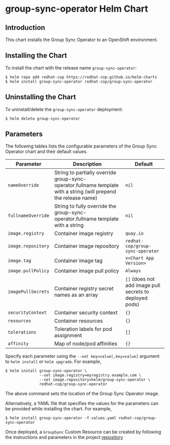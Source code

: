 # group-sync-operator Helm Chart


## Introduction

This chart installs the Group Sync Operator to an OpenShift environment.

## Installing the Chart

To install the chart with the release name `group-sync-operator`:

```console
$ helm repo add redhat-cop https://redhat-cop.github.io/helm-charts
$ helm install group-sync-operator redhat-cop/group-sync-operator
```

## Uninstalling the Chart

To uninstall/delete the `group-sync-operator` deployment:

```console
$ helm delete group-sync-operator
```

## Parameters

The following tables lists the configurable parameters of the Group Sync Operator chart and their default values.

| Parameter                                      | Description                                                                                                                                                                                                                    | Default                                                      |
|------------------------------------------------|--------------------------------------------------------------------------------------------------------------------------------------------------------------------------------------------------------------------------------|--------------------------------------------------------------|
| `nameOverride`                                 | String to partially override group-sync-operator.fullname template with a string (will prepend the release name)                                                                                                                           | `nil`                                                        |
| `fullnameOverride`                             | String to fully override the group-sync-operator.fullname template with a string                                                                                                                                                               | `nil`                                                        |
| `image.registry`                         | Container image registry                                                                                                                                                                                                   | `quay.io`                                                        |
| `image.repository`                         | Container image repository                                                                                                                                                                                                   | `redhat-cop/group-sync-operator`                                                        |
| `image.tag`                         | Container image tag                                                                                                                                                                                                   | `v<Chart App Version>`                                                        |
| `image.pullPolicy`                             | Container image pull policy                                                                                                                                                                                                      | `Always`                                               |
| `imagePullSecrets`                      | Container registry secret names as an array                                                                                                                                                                                | `[]` (does not add image pull secrets to deployed pods)      |                                      
| `securityContext`                      | Container security context                                                                                                                                                                                                        | `{}` |
| `resources`                      | Container resources                                                                                                                                                                                                        | `{}` || `nodeSelector`                                 | Node labels for pod assignment                                                                                                                                                                                                 | `{}`                                                         |
| `tolerations`                                  | Toleration labels for pod assignment                                                                                                                                                                                           | `[]`                                                         |
| `affinity`                                     | Map of node/pod affinities                                                                                                                                                                                                     | `{}`                                                         |
Specify each parameter using the `--set key=value[,key=value]` argument to `helm install` or `helm upgrade`. For example,

```console
$ helm install group-sync-operator \
               --set image.registry=myregistry.example.com \
               --set image.repository=helm/group-sync-operator \
               redhat-cop/group-sync-operator
```

The above command sets the location of the Group Sync Operator image.

Alternatively, a YAML file that specifies the values for the parameters can be provided while installing the chart. For example,

```console
$ helm install group-sync-operator -f values.yaml redhat-cop/group-sync-operator
```

Once deployed, a `GroupSync` Custom Resource can be created by following the instructions and parameters in the project [repository](https://github.com/redhat-cop/group-sync-operator/)